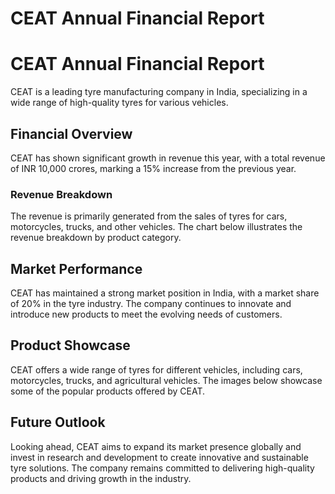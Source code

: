 # CEAT Annual Financial Report

# CEAT Annual Financial Report

CEAT is a leading tyre manufacturing company in India, specializing in a wide range of high-quality tyres for various vehicles.

## Financial Overview

CEAT has shown significant growth in revenue this year, with a total revenue of INR 10,000 crores, marking a 15% increase from the previous year.

### Revenue Breakdown

The revenue is primarily generated from the sales of tyres for cars, motorcycles, trucks, and other vehicles. The chart below illustrates the revenue breakdown by product category.

## Market Performance

CEAT has maintained a strong market position in India, with a market share of 20% in the tyre industry. The company continues to innovate and introduce new products to meet the evolving needs of customers.

## Product Showcase

CEAT offers a wide range of tyres for different vehicles, including cars, motorcycles, trucks, and agricultural vehicles. The images below showcase some of the popular products offered by CEAT.

## Future Outlook

Looking ahead, CEAT aims to expand its market presence globally and invest in research and development to create innovative and sustainable tyre solutions. The company remains committed to delivering high-quality products and driving growth in the industry.
